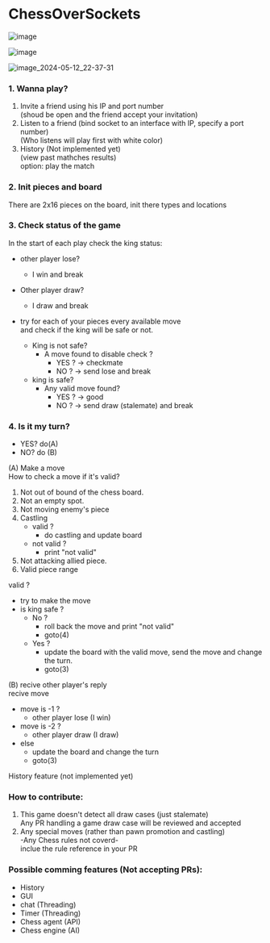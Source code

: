 # ChessOverSockets
![image](https://github.com/abdalrahmanshaban0/ChessOverSockets/assets/126330281/d6a99fb2-f9f4-4dd4-93e5-233ef582f59a)

![image](https://github.com/abdalrahmanshaban0/ChessOverSockets/assets/126330281/73198e7f-a210-4168-a4a3-c6759330d747)

![image_2024-05-12_22-37-31](https://github.com/abdalrahmanshaban0/ChessOverSockets/assets/126330281/a6402634-e0a6-4523-bed0-a7ad7123050a)

### 1. Wanna play?<br>
1. Invite a friend using his IP and port number<br>
   (shoud be open and the friend accept your invitation)
2. Listen to a friend
   (bind socket to an interface with IP, specify a port number)<br>
   (Who listens will play first with white color)
3. History (Not implemented yet) <br>
   (view past mathches results)<br>
   option: play the match
### 2. Init pieces and board<br>
There are 2x16 pieces on the board, init there types and locations
### 3. Check status of the game<br>
In the start of each play check the king status:<br>
- other player lose?<br>
    - I win and break<br>
- Other player draw?<br>
    - I draw and break<br>

- try for each of your pieces every available move<br>
  and check if the king will be safe or not.<br>
     - King is not safe?<br>
          - A move found to disable check ?<br>
             - YES ?  -> checkmate<br>
             - NO ?   -> send lose and break<br>
     - king is safe?<br>
          - Any valid move found?<br>
             - YES ? ->  good<br>
             - NO ?  -> send draw (stalemate) and break<br>

### 4. Is it my turn?<br>
- YES?   do(A)<br>
- NO?    do (B)<br>

(A) Make a move<br>
How to check a move if it's valid?<br>
   1. Not out of bound of the chess board.<br>
   2. Not an empty spot.<br>
   3. Not moving enemy's piece<br>
   4. Castling<br>
      - valid ? <br>
         - do castling and update board<br>
      - not valid ? <br>
         - print "not valid"<br>
   5. Not attacking allied piece.<br>
   6. Valid piece range<br>

valid ? <br>
   - try to make the move<br>
   - is king safe ?<br>
      - No ? <br>
         - roll back the move and print "not valid"<br>
         - goto(4)<br>
      - Yes ? <br>
         - update the board with the valid move, send the move and change the turn.<br>
         - goto(3)<br>

(B) recive other player's reply<br> 
recive move<br> 
   - move is -1 ? <br> 
      - other player lose (I win)<br> 
   - move is -2 ? <br> 
      - other player draw (I draw)<br> 
   - else<br> 
      - update the board and change the turn<br> 
      - goto(3)<br> 

History feature (not implemented yet)<br>

### How to contribute:<br>
1. This game doesn't detect all draw cases (just stalemate)<br>
    Any PR handling a game draw case will be reviewed and accepted<br>
2. Any special moves (rather than pawn promotion and castling)<br>
    -Any Chess rules not coverd-<br>
    inclue the rule reference in your PR<br>

### Possible comming features (Not accepting PRs):<br>
 - History<br>
 - GUI<br>
 - chat (Threading)<br>
 - Timer (Threading)<br>
 - Chess agent (API)<br>
 - Chess engine (AI)<br>
